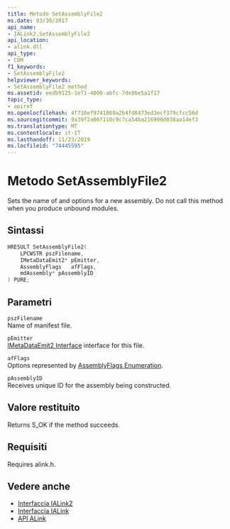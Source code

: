 ```yaml
---
title: Metodo SetAssemblyFile2
ms.date: 03/30/2017
api_name:
- IALink2.SetAssemblyFile2
api_location:
- alink.dll
api_type:
- COM
f1_keywords:
- SetAssemblyFile2
helpviewer_keywords:
- SetAssemblyFile2 method
ms.assetid: eedb9125-1ef1-4000-abfc-7de86e5a1f17
topic_type:
- apiref
ms.openlocfilehash: 4f710ef9741869a2b4fd8473ed3ecf379cfcc56d
ms.sourcegitcommit: 9a39f2a06f110c9c7ca54ba216900d038aa14ef3
ms.translationtype: MT
ms.contentlocale: it-IT
ms.lasthandoff: 11/23/2019
ms.locfileid: "74445595"
---
```

# <a name="setassemblyfile2-method"></a>Metodo SetAssemblyFile2
Sets the name of and options for a new assembly. Do not call this method when you produce unbound modules.  
  
## <a name="syntax"></a>Sintassi  
  
```cpp  
HRESULT SetAssemblyFile2(  
    LPCWSTR pszFilename,  
    IMetaDataEmit2* pEmitter,  
    AssemblyFlags   afFlags,  
    mdAssembly* pAssemblyID  
) PURE;  
```  
  
## <a name="parameters"></a>Parametri  
 `pszFilename`  
 Name of manifest file.  
  
 `pEmitter`  
 [IMetaDataEmit2 Interface](../metadata/imetadataemit2-interface.md) interface for this file.  
  
 `afFlags`  
 Options represented by [AssemblyFlags Enumeration](../metadata/assemblyflags-enumeration.md).  
  
 `pAssemblyID`  
 Receives unique ID for the assembly being constructed.  
  
## <a name="return-value"></a>Valore restituito  
 Returns S_OK if the method succeeds.  
  
## <a name="requirements"></a>Requisiti  
 Requires alink.h.  
  
## <a name="see-also"></a>Vedere anche

- [Interfaccia IALink2](ialink2-interface.md)
- [Interfaccia IALink](ialink-interface.md)
- [API ALink](index.md)
